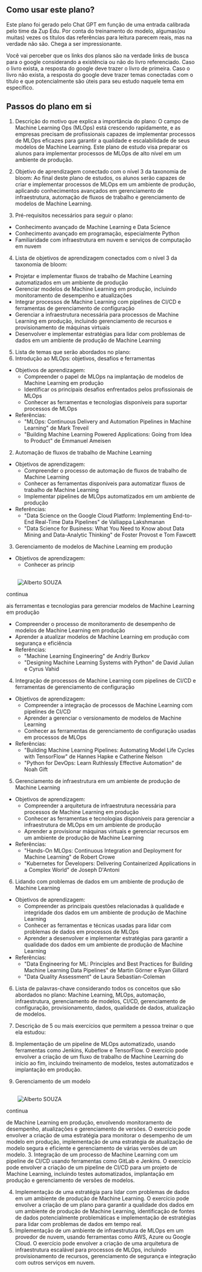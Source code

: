 ## Como usar este plano?

Este plano foi gerado pelo Chat GPT em função de uma entrada calibrada pelo time da Zup Edu. Por conta do treinamento do modelo, algumas(ou muitas) vezes os títulos das referências para leitura parecem reais, mas na verdade não são. Chega a ser impressionante. 

Você vai perceber que os links dos planos são na verdade links de busca para o google considerando a existência ou não do livro referenciado. Caso o livro exista, a resposta do google deve trazer o livro de primeira. Caso o livro não exista, a resposta do google deve trazer temas conectadas com o título e que potencialmente são úteis para seu estudo naquele tema em específico. 

## Passos do plano em si

1.  Descrição do motivo que explica a importância do plano: O campo de Machine Learning Ops (MLOps) está crescendo rapidamente, e as empresas precisam de profissionais capazes de implementar processos de MLOps eficazes para garantir a qualidade e escalabilidade de seus modelos de Machine Learning. Este plano de estudo visa preparar os alunos para implementar processos de MLOps de alto nível em um ambiente de produção.
    
2.  Objetivo de aprendizagem conectado com o nível 3 da taxonomia de bloom: Ao final deste plano de estudos, os alunos serão capazes de criar e implementar processos de MLOps em um ambiente de produção, aplicando conhecimentos avançados em gerenciamento de infraestrutura, automação de fluxos de trabalho e gerenciamento de modelos de Machine Learning.
    
3.  Pré-requisitos necessários para seguir o plano:
    

*   Conhecimento avançado de Machine Learning e Data Science
*   Conhecimento avançado em programação, especialmente Python
*   Familiaridade com infraestrutura em nuvem e serviços de computação em nuvem

4.  Lista de objetivos de aprendizagem conectados com o nível 3 da taxonomia de bloom:

*   Projetar e implementar fluxos de trabalho de Machine Learning automatizados em um ambiente de produção
*   Gerenciar modelos de Machine Learning em produção, incluindo monitoramento de desempenho e atualizações
*   Integrar processos de Machine Learning com pipelines de CI/CD e ferramentas de gerenciamento de configuração
*   Gerenciar a infraestrutura necessária para processos de Machine Learning em produção, incluindo gerenciamento de recursos e provisionamento de máquinas virtuais
*   Desenvolver e implementar estratégias para lidar com problemas de dados em um ambiente de produção de Machine Learning

5.  Lista de temas que serão abordados no plano:
6.  Introdução ao MLOps: objetivos, desafios e ferramentas

*   Objetivos de aprendizagem:
    *   Compreender o papel de MLOps na implantação de modelos de Machine Learning em produção
    *   Identificar os principais desafios enfrentados pelos profissionais de MLOps
    *   Conhecer as ferramentas e tecnologias disponíveis para suportar processos de MLOps
*   Referências:
    *   "MLOps: Continuous Delivery and Automation Pipelines in Machine Learning" de Mark Treveil
    *   "Building Machine Learning Powered Applications: Going from Idea to Product" de Emmanuel Ameisen

2.  Automação de fluxos de trabalho de Machine Learning

*   Objetivos de aprendizagem:
    *   Compreender o processo de automação de fluxos de trabalho de Machine Learning
    *   Conhecer as ferramentas disponíveis para automatizar fluxos de trabalho de Machine Learning
    *   Implementar pipelines de MLOps automatizados em um ambiente de produção
*   Referências:
    *   "Data Science on the Google Cloud Platform: Implementing End-to-End Real-Time Data Pipelines" de Valliappa Lakshmanan
    *   "Data Science for Business: What You Need to Know about Data Mining and Data-Analytic Thinking" de Foster Provost e Tom Fawcett

3.  Gerenciamento de modelos de Machine Learning em produção

*   Objetivos de aprendizagem:
    *   Conhecer as princip

![](data:image/svg+xml,%3csvg%20xmlns=%27http://www.w3.org/2000/svg%27%20version=%271.1%27%20width=%2730%27%20height=%2730%27/%3e)![Alberto SOUZA](/_next/image?url=https%3A%2F%2Flh3.googleusercontent.com%2Fa%2FAEdFTp54tSlfFS-8gBnA9N2_VrPAGaLfkaBkj64fqQXqaQ%3Ds96-c&w=64&q=75)

continua

ais ferramentas e tecnologias para gerenciar modelos de Machine Learning em produção

*   Compreender o processo de monitoramento de desempenho de modelos de Machine Learning em produção
*   Aprender a atualizar modelos de Machine Learning em produção com segurança e eficiência
*   Referências:
    *   "Machine Learning Engineering" de Andriy Burkov
    *   "Designing Machine Learning Systems with Python" de David Julian e Cyrus Vahid

4.  Integração de processos de Machine Learning com pipelines de CI/CD e ferramentas de gerenciamento de configuração

*   Objetivos de aprendizagem:
    *   Compreender a integração de processos de Machine Learning com pipelines de CI/CD
    *   Aprender a gerenciar o versionamento de modelos de Machine Learning
    *   Conhecer as ferramentas de gerenciamento de configuração usadas em processos de MLOps
*   Referências:
    *   "Building Machine Learning Pipelines: Automating Model Life Cycles with TensorFlow" de Hannes Hapke e Catherine Nelson
    *   "Python for DevOps: Learn Ruthlessly Effective Automation" de Noah Gift

5.  Gerenciamento de infraestrutura em um ambiente de produção de Machine Learning

*   Objetivos de aprendizagem:
    *   Compreender a arquitetura de infraestrutura necessária para processos de Machine Learning em produção
    *   Conhecer as ferramentas e tecnologias disponíveis para gerenciar a infraestrutura de MLOps em um ambiente de produção
    *   Aprender a provisionar máquinas virtuais e gerenciar recursos em um ambiente de produção de Machine Learning
*   Referências:
    *   "Hands-On MLOps: Continuous Integration and Deployment for Machine Learning" de Robert Crowe
    *   "Kubernetes for Developers: Delivering Containerized Applications in a Complex World" de Joseph D'Antoni

6.  Lidando com problemas de dados em um ambiente de produção de Machine Learning

*   Objetivos de aprendizagem:
    *   Compreender as principais questões relacionadas à qualidade e integridade dos dados em um ambiente de produção de Machine Learning
    *   Conhecer as ferramentas e técnicas usadas para lidar com problemas de dados em processos de MLOps
    *   Aprender a desenvolver e implementar estratégias para garantir a qualidade dos dados em um ambiente de produção de Machine Learning
*   Referências:
    *   "Data Engineering for ML: Principles and Best Practices for Building Machine Learning Data Pipelines" de Martin Görner e Ryan Gillard
    *   "Data Quality Assessment" de Laura Sebastian-Coleman

6.  Lista de palavras-chave considerando todos os conceitos que são abordados no plano: Machine Learning, MLOps, automação, infraestrutura, gerenciamento de modelos, CI/CD, gerenciamento de configuração, provisionamento, dados, qualidade de dados, atualização de modelos.
    
7.  Descrição de 5 ou mais exercícios que permitem a pessoa treinar o que ela estudou:
    
8.  Implementação de um pipeline de MLOps automatizado, usando ferramentas como Jenkins, Kubeflow e TensorFlow. O exercício pode envolver a criação de um fluxo de trabalho de Machine Learning do início ao fim, incluindo treinamento de modelos, testes automatizados e implantação em produção.
    
9.  Gerenciamento de um modelo
    

![](data:image/svg+xml,%3csvg%20xmlns=%27http://www.w3.org/2000/svg%27%20version=%271.1%27%20width=%2730%27%20height=%2730%27/%3e)![Alberto SOUZA](/_next/image?url=https%3A%2F%2Flh3.googleusercontent.com%2Fa%2FAEdFTp54tSlfFS-8gBnA9N2_VrPAGaLfkaBkj64fqQXqaQ%3Ds96-c&w=64&q=75)

continua

de Machine Learning em produção, envolvendo monitoramento de desempenho, atualizações e gerenciamento de versões. O exercício pode envolver a criação de uma estratégia para monitorar o desempenho de um modelo em produção, implementação de uma estratégia de atualização de modelo segura e eficiente e gerenciamento de várias versões de um modelo. 3. Integração de um processo de Machine Learning com um pipeline de CI/CD usando ferramentas como GitLab e Jenkins. O exercício pode envolver a criação de um pipeline de CI/CD para um projeto de Machine Learning, incluindo testes automatizados, implantação em produção e gerenciamento de versões de modelos.

4.  Implementação de uma estratégia para lidar com problemas de dados em um ambiente de produção de Machine Learning. O exercício pode envolver a criação de um plano para garantir a qualidade dos dados em um ambiente de produção de Machine Learning, identificação de fontes de dados potencialmente problemáticas e implementação de estratégias para lidar com problemas de dados em tempo real.
5.  Implementação de um ambiente de infraestrutura de MLOps em um provedor de nuvem, usando ferramentas como AWS, Azure ou Google Cloud. O exercício pode envolver a criação de uma arquitetura de infraestrutura escalável para processos de MLOps, incluindo provisionamento de recursos, gerenciamento de segurança e integração com outros serviços em nuvem.